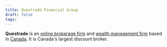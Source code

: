 ```yaml
---
title: Questrade Financial Group
draft: false
tags:
---
```


**Questrade** is an [online brokerage firm](https://en.wikipedia.org/wiki/Online_brokerage_firm "Online brokerage firm") and [wealth management firm](https://en.wikipedia.org/wiki/Wealth_management_firm "Wealth management firm") based in [Canada](https://en.wikipedia.org/wiki/Canada "Canada"). It is Canada's largest discount broker.
